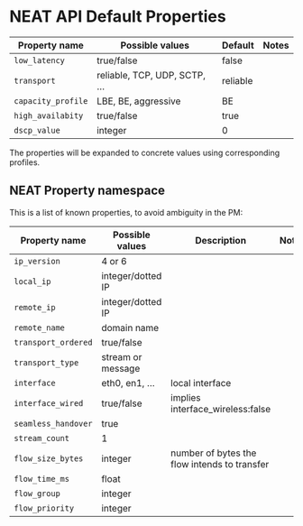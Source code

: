 # NEAT API Default Properties

| Property name       | Possible values    | Default | Notes |
|---------------------|--------------------|-------------|-------|
| `low_latency`       | true/false         | false | |
| `transport`         | reliable, TCP, UDP, SCTP, … | reliable | |
| `capacity_profile`  | LBE, BE, aggressive | BE | |
| `high_availabity`   | true/false | true | |
| `dscp_value` | integer | 0 | |

The properties will be expanded to concrete values using corresponding profiles.


## NEAT Property namespace
This is a list of known properties, to avoid ambiguity in the PM:

| Property name        | Possible values   | Description | Notes |
|----------------------|-------------------|-------------|-------|
| `ip_version`         | 4 or 6            | | |    
| `local_ip`           | integer/dotted IP | | |
| `remote_ip`          | integer/dotted IP | | |
| `remote_name`        | domain name       | | |
| `transport_ordered`  | true/false        | | |
| `transport_type`     | stream or message | | |
| `interface`          | eth0, en1, …      | local interface  | |
| `interface_wired`    | true/false        | implies interface_wireless:false | |
| `seamless_handover`  | true | | |
| `stream_count`       | 1 | | |
| `flow_size_bytes` | integer           | number of bytes the flow intends to transfer | |
| `flow_time_ms` | float | | |
| `flow_group` | integer | | |
| `flow_priority` | integer | | |





